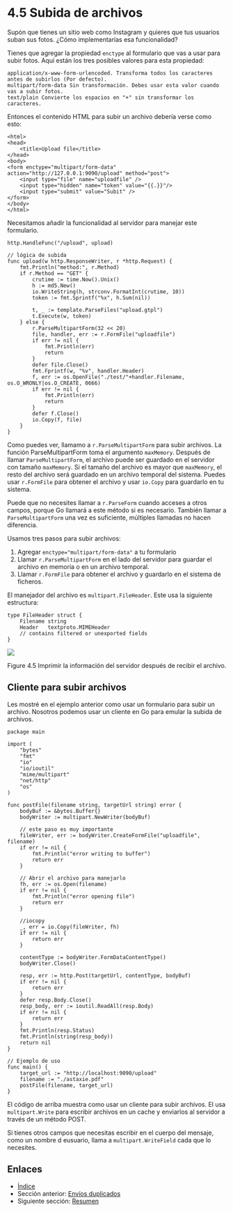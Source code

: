 # 4.5 Subida de archivos

Supón que tienes un sitio web como Instagram y quieres que tus usuarios suban sus fotos. ¿Cómo implementarías esa funcionalidad?

Tienes que agregar la propiedad `enctype` al formulario que vas a usar para subir fotos. Aquí están los tres posibles valores para esta propiedad:

```
application/x-www-form-urlencoded. Transforma todos los caracteres antes de subirlos (Por defecto).
multipart/form-data Sin transformación. Debes usar esta valor cuando vas a subir fotos.
text/plain Convierte los espacios en "+" sin transformar los caracteres.
```

Entonces el contenido HTML para subir un archivo debería verse como esto:

```
<html>
<head>
   	<title>Upload file</title>
</head>
<body>
<form enctype="multipart/form-data" action="http://127.0.0.1:9090/upload" method="post">
	<input type="file" name="uploadfile" />
	<input type="hidden" name="token" value="{{.}}"/>
	<input type="submit" value="Subit" />
</form>
</body>
</html>
```


Necesitamos añadir la funcionalidad al servidor para manejar este formulario.

```
http.HandleFunc("/upload", upload)

// lógica de subida
func upload(w http.ResponseWriter, r *http.Request) {
   	fmt.Println("method:", r.Method)
   	if r.Method == "GET" {
       	crutime := time.Now().Unix()
       	h := md5.New()
       	io.WriteString(h, strconv.FormatInt(crutime, 10))
       	token := fmt.Sprintf("%x", h.Sum(nil))

       	t, _ := template.ParseFiles("upload.gtpl")
       	t.Execute(w, token)
   	} else {
       	r.ParseMultipartForm(32 << 20)
       	file, handler, err := r.FormFile("uploadfile")
       	if err != nil {
           	fmt.Println(err)
           	return
       	}
       	defer file.Close()
       	fmt.Fprintf(w, "%v", handler.Header)
       	f, err := os.OpenFile("./test/"+handler.Filename, os.O_WRONLY|os.O_CREATE, 0666)
       	if err != nil {
           	fmt.Println(err)
           	return
       	}
       	defer f.Close()
       	io.Copy(f, file)
   	}
}
```


Como puedes ver, llamamo a `r.ParseMultipartForm` para subir archivos. La función ParseMultipartForm toma el argumento `maxMemory`. Después de llamar `ParseMultipartForm`, el archivo puede ser guardado en el servidor con tamaño `maxMemory`. Si el tamaño del archivo es mayor que `maxMemory`, el resto del archivo será guardado en un archivo temporal del sistema. Puedes usar `r.FormFile` para obtener el archivo y usar `io.Copy` para guardarlo en tu sistema.

Puede que no necesites llamar a `r.ParseForm` cuando acceses a otros campos, porque Go llamará a este método si es necesario. También llamar a `ParseMultipartForm` una vez es suficiente, múltiples llamadas no hacen diferencia.

Usamos tres pasos para subir archivos:

1. Agregar `enctype="multipart/form-data"` a tu formulario
2. Llamar `r.ParseMultipartForm` en el lado del servidor para guardar el archivo en memoria o en un archivo temporal.
3. Llamar `r.FormFile` para obtener el archivo y guardarlo en el sistema de ficheros.

El manejador del archivo es `multipart.FileHeader`. Este usa la siguiente estructura:

```
type FileHeader struct {
   	Filename string
   	Header   textproto.MIMEHeader
   	// contains filtered or unexported fields
}
```

![](images/4.5.upload2.png?raw=true)

Figure 4.5 Imprimir la información del servidor después de recibir el archivo.

## Cliente para subir archivos

Les mostré en el ejemplo anterior como usar un formulario para subir un archivo. Nosotros podemos usar un cliente en Go para emular la subida de archivos.

```
package main

import (
    "bytes"
    "fmt"
    "io"
    "io/ioutil"
    "mime/multipart"
    "net/http"
    "os"
)

func postFile(filename string, targetUrl string) error {
    bodyBuf := &bytes.Buffer{}
    bodyWriter := multipart.NewWriter(bodyBuf)

    // este paso es muy importante
    fileWriter, err := bodyWriter.CreateFormFile("uploadfile", filename)
    if err != nil {
        fmt.Println("error writing to buffer")
        return err
    }

    // Abrir el archivo para manejarlo
    fh, err := os.Open(filename)
    if err != nil {
        fmt.Println("error opening file")
        return err
    }

    //iocopy
    _, err = io.Copy(fileWriter, fh)
    if err != nil {
        return err
    }

    contentType := bodyWriter.FormDataContentType()
    bodyWriter.Close()

    resp, err := http.Post(targetUrl, contentType, bodyBuf)
    if err != nil {
        return err
    }
    defer resp.Body.Close()
    resp_body, err := ioutil.ReadAll(resp.Body)
    if err != nil {
        return err
    }
    fmt.Println(resp.Status)
    fmt.Println(string(resp_body))
    return nil
}

// Ejemplo de uso
func main() {
    target_url := "http://localhost:9090/upload"
    filename := "./astaxie.pdf"
    postFile(filename, target_url)
}
```

El código de arriba muestra como usar un cliente para subir archivos. El usa `multipart.Write` para escribir archivos en un cache y enviarlos al servidor a través de un método POST.

Si tienes otros campos que necesitas escribir en el cuerpo del mensaje, como un nombre d eusuario, llama a `multipart.WriteField` cada que lo necesites.


## Enlaces

- [Índice](preface.md)
- Sección anterior: [Envíos duplicados](04.4.md)
- Siguiente sección: [Resumen](04.6.md)
